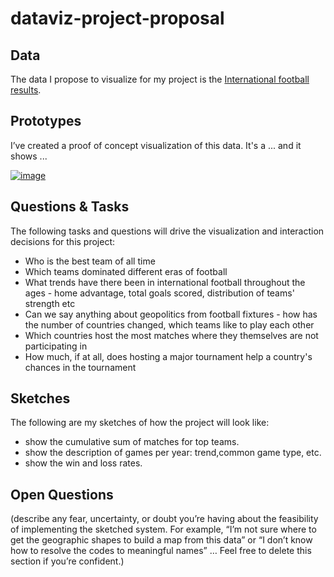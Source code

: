 # dataviz-project-proposal

## Data

The data I propose to visualize for my project is the [International football results](https://www.kaggle.com/martj42/international-football-results-from-1872-to-2017).


## Prototypes

I’ve created a proof of concept visualization of this data. It's a ... and it shows ...

[![image]()](https://vizhub.com/lynz09/608fe5fa702a45f6be0bfcf090978afb)


## Questions & Tasks

The following tasks and questions will drive the visualization and interaction decisions for this project:

 * Who is the best team of all time
* Which teams dominated different eras of football
* What trends have there been in international football throughout the ages - home advantage, total goals scored, distribution of teams' strength etc
* Can we say anything about geopolitics from football fixtures - how has the number of countries changed, which teams like to play each other
* Which countries host the most matches where they themselves are not participating in
* How much, if at all, does hosting a major tournament help a country's chances in the tournament

## Sketches

The following are my sketches of how the project will look like:

* show the cumulative sum of matches for top teams.
* show the description of games per year: trend,common game type, etc.
* show the win and loss rates.



## Open Questions

(describe any fear, uncertainty, or doubt you’re having about the feasibility of implementing the sketched system. For example, “I’m not sure where to get the geographic shapes to build a map from this data” or “I don’t know how to resolve the codes to meaningful names” … Feel free to delete this section if you’re confident.)
